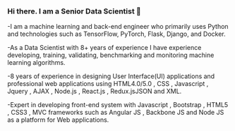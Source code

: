 ### Hi there. I am a Senior Data Scientist 👋

-I am a machine learning and back-end engineer who primarily uses Python and technologies such as TensorFlow, PyTorch, Flask, Django, and Docker.

-As a Data Scientist with 8+ years of experience I have experience developing, training, validating, benchmarking and monitoring machine learning algorithms.

-8 years of experience in designing User Interface(UI) applications and professional web applications using HTML4.0/5.0 , CSS , Javascript , Jquery , AJAX , Node.js , React.js , Redux.jsJSON and XML. 

-Expert in developing front-end system with Javascript , Bootstrap , HTML5 , CSS3 , MVC frameworks such as Angular JS , Backbone JS and Node JS as a platform for Web applications.

<!--
**magicianmakar/magicianmakar** is a ✨ _special_ ✨ repository because its `README.md` (this file) appears on your GitHub profile.

Here are some ideas to get you started:

- 🔭 I’m currently working on ...
- 🌱 I’m currently learning ...
- 👯 I’m looking to collaborate on ...
- 🤔 I’m looking for help with ...
- 💬 Ask me about ...
- 📫 How to reach me: ...
- 😄 Pronouns: ...
- ⚡ Fun fact: ...
-->
